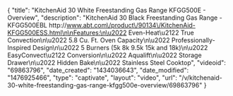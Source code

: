 {
    "title": "KitchenAid 30 White Freestanding Gas Range KFGG500E - Overview",
    "description": "KitchenAid 30  Black Freestanding Gas Range  - KFGG500EBL http:\/\/www.abt.com\/product\/90134\/KitchenAid-KFGG500ESS.html\n\nFeatures:\n\u2022 Even-Heat\u2122 True Convection\n\u2022 5.8 Cu. Ft. Oven Capacity\n\u2022 Professionally-Inspired Design\n\u2022 5 Burners (5k 8k 9.5k 15k and 18k)\n\u2022 EasyConvect\u2122 Conversion\n\u2022 Aqualift\n\u2022 Storage Drawer\n\u2022 Hidden Bake\n\u2022 Stainless Steel Cooktop",
    "videoid": "69863796",
    "date_created": "1434036643",
    "date_modified": "1476925466",
    "type": "captivate",
    "layout": "video",
    "url": "\/v\/kitchenaid-30-white-freestanding-gas-range-kfgg500e-overview\/69863796"
}